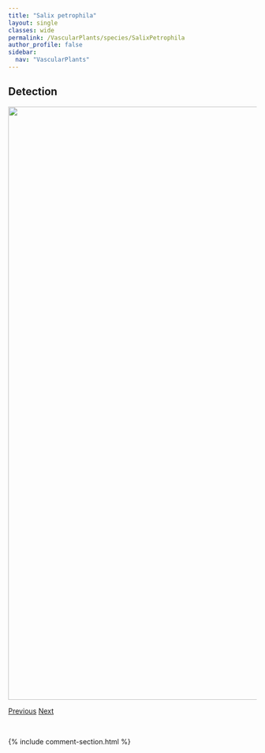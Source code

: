 ```yaml
---
title: "Salix petrophila"
layout: single
classes: wide
permalink: /VascularPlants/species/SalixPetrophila
author_profile: false
sidebar:
  nav: "VascularPlants"
---
```


<h2>Detection</h2>

<a href="https://drive.google.com/uc?export=view&id=1KXDv7hWmdhrsvsWYFV7AC9pM28fTs2gb">
<img src="https://drive.google.com/uc?export=view&id=1KXDv7hWmdhrsvsWYFV7AC9pM28fTs2gb" height = "1200" width = "800">
</a>


<a href="/DevelopmentWebsite/VascularPlants/species/SalixPetiolaris" class="pagination--pager" title="Basket Willow">Previous</a> <a href="/DevelopmentWebsite/VascularPlants/species/SalixPlanifolia" class="pagination--pager" title="Flat Leaved Willow">Next</a>

<p>&nbsp;</p>

{% include comment-section.html %}
